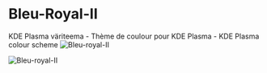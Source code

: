 # Bleu-Royal-II
KDE Plasma väriteema - Thème de coulour pour KDE Plasma - KDE Plasma colour scheme
![Bleu-royal-II](https://user-images.githubusercontent.com/73434605/165272814-fdc5c1e7-3594-468d-8317-c6da38d2a679.png)



![Bleu-royal-II](https://user-images.githubusercontent.com/73434605/165266463-76c56a15-392f-4112-a1cf-b3ed960d3a32.png)
